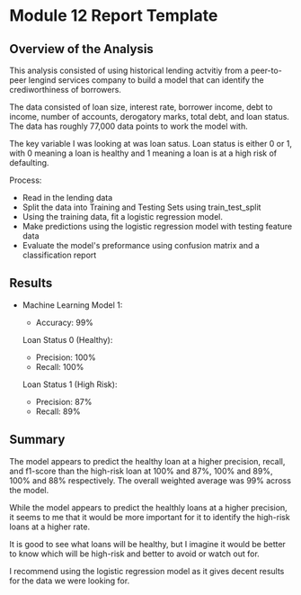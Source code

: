 # Module 12 Report Template

## Overview of the Analysis


This analysis consisted of using historical lending actvitiy from a peer-to-peer lengind services company to build a model that can identify the crediworthiness of borrowers.

The data consisted of loan size, interest rate, borrower income, debt to income, number of accounts, derogatory marks, total debt, and loan status. The data has roughly 77,000 data points to work the model with. 

The key variable I was looking at was loan satus. Loan status is either 0 or 1, with 0 meaning a loan is healthy and 1 meaning a loan is at a high risk of defaulting. 

Process:
* Read in the lending data
* Split the data into Training and Testing Sets using train_test_split
* Using the training data, fit a logistic regression model.
* Make predictions using the logistic regression model with testing feature data
* Evaluate the model's preformance using confusion matrix and a classification report



## Results

* Machine Learning Model 1:
    * Accuracy: 99%
    
    Loan Status 0 (Healthy):
    * Precision: 100%
    * Recall: 100%
    
    Loan Status 1 (High Risk):
    * Precision: 87%
    * Recall: 89%

## Summary

The model appears to predict the healthy loan at a higher precision, recall, and f1-score than the high-risk loan at 100% and 87%, 100% and 89%, 100% and 88% respectively. The overall weighted average was 99% across the model.

While the model appears to predict the healthly loans at a higher precision, it seems to me that it would be more important for it to identify the high-risk loans at a higher rate. 

It is good to see what loans will be healthy, but I imagine it would be better to know which will be high-risk and better to avoid or watch out for. 

I recommend using the logistic regression model as it gives decent results for the data we were looking for. 
